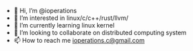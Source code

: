 - 👋 Hi, I’m @ioperations
- 👀 I’m interested in linux/c/c++/rust/llvm/
- 🌱 I’m currently learning linux kernel
- 💞️ I’m looking to collaborate on distributed computing system
- 📫 How to reach me ioperations.c@gmail.com

<!---
ioperations/ioperations is a ✨ special ✨ repository because its `README.md` (this file) appears on your GitHub profile.
You can click the Preview link to take a look at your changes.
--->
